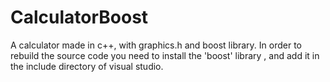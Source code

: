 # CalculatorBoost
 A calculator made in c++, with graphics.h and boost library.
In order to rebuild the source code you need to install the 'boost' library , and add it in the include directory of visual studio.
